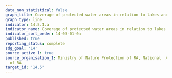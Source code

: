 ```yaml
---
data_non_statistical: false
graph_title: Coverage of protected water areas in relation to lakes and reservoirs
graph_type: line
indicator: 14.5.1.a
indicator_name: Coverage of protected water areas in relation to lakes and reservoirs
indicator_sort_order: 14-05-01-0a
published: true
reporting_status: complete
sdg_goal: '14'
source_active_1: true
source_organisation_1: Ministry of Nature Protection of RA, National  Academy of Sciences
  of RA
target_id: '14.5'
---
```

